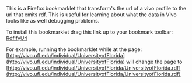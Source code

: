 This is a Firefox bookmarklet that transform's the url of a vivo profile to the url that emits rdf. This is useful for learning about what the data in Vivo looks like as well debugging problems.

To install this bookmarklet drag this link up to your bookmark toolbar: [RdfifyUrl](http://github.com/arockwell/Vivo-Rdfify-Url/raw/master/rdfify_url.js)

For example, running the bookmarklet while at the page: [http://vivo.ufl.edu/individual/UniversityofFlorida](http://vivo.ufl.edu/individual/UniversityofFlorida) will change the page to [http://vivo.ufl.edu/individual/UniversityofFlorida/UniversityofFlorida.rdf](http://vivo.ufl.edu/individual/UniversityofFlorida/UniversityofFlorida.rdf)


